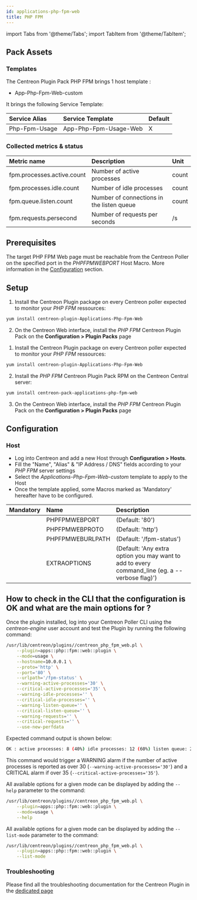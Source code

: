 ```yaml
---
id: applications-php-fpm-web
title: PHP FPM
---
```

import Tabs from '@theme/Tabs';
import TabItem from '@theme/TabItem';


## Pack Assets

### Templates

The Centreon Plugin Pack PHP FPM brings 1 host template :
* App-Php-Fpm-Web-custom

It brings the following Service Template:

| Service Alias | Service Template      | Default |
|:--------------|:----------------------|:--------|
| Php-Fpm-Usage | App-Php-Fpm-Usage-Web | X       |

### Collected metrics & status

<Tabs groupId="sync">
<TabItem value="Php-Fpm-Usage" label="Php-Fpm-Usage">

| Metric name                | Description                               | Unit  |
|:---------------------------|:------------------------------------------|:------|
| fpm.processes.active.count | Number of active processes                | count |
| fpm.processes.idle.count   | Number of idle processes                  | count |
| fpm.queue.listen.count     | Number of connections in the listen queue | count |
| fpm.requests.persecond     | Number of requests per seconds            | /s    |

</TabItem>
</Tabs>

## Prerequisites

The target PHP FPM Web page must be reachable from the Centreon Poller on the 
specified port in the *PHPFPMWEBPORT* Host Macro. More information in the 
[Configuration](#Configuration) section.

## Setup

<Tabs groupId="sync">
<TabItem value="Online License" label="Online License">

1. Install the Centreon Plugin package on every Centreon poller expected to monitor your *PHP FPM* ressources:

```bash
yum install centreon-plugin-Applications-Php-Fpm-Web
```

2. On the Centreon Web interface, install the *PHP FPM* Centreon Plugin Pack on the **Configuration > Plugin Packs** page

</TabItem>
<TabItem value="Offline License" label="Offline License">

1. Install the Centreon Plugin package on every Centreon poller expected to monitor your *PHP FPM* ressources:

```bash
yum install centreon-plugin-Applications-Php-Fpm-Web
```

2. Install the *PHP FPM* Centreon Plugin Pack RPM on the Centreon Central server:

```bash
yum install centreon-pack-applications-php-fpm-web
```

3. On the Centreon Web interface, install the *PHP FPM* Centreon Plugin Pack on the **Configuration > Plugin Packs** page

</TabItem>
</Tabs>

## Configuration

### Host

* Log into Centreon and add a new Host through **Configuration > Hosts**.
* Fill the "Name", "Alias" & "IP Address / DNS" fields according to your *PHP FPM* server settings
* Select the *Applications-Php-Fpm-Web-custom* template to apply to the Host
* Once the template applied, some Macros marked as 'Mandatory' hereafter have to be configured.

| Mandatory | Name             | Description                                                                                     |
|:----------|:-----------------|:------------------------------------------------------------------------------------------------|
|           | PHPFPMWEBPORT    | (Default: '80')                                                                                 |
|           | PHPFPMWEBPROTO   | (Default: 'http')                                                                               |
|           | PHPFPMWEBURLPATH | (Default: '/fpm-status')                                                                        |
|           | EXTRAOPTIONS     | (Default: 'Any extra option you may want to add to every command\_line (eg. a --verbose flag)') |

## How to check in the CLI that the configuration is OK and what are the main options for ? 

Once the plugin installed, log into your Centreon Poller CLI using the 
*centreon-engine* user account and test the Plugin by running the following 
command:

```bash
/usr/lib/centreon/plugins//centreon_php_fpm_web.pl \
    --plugin=apps::php::fpm::web::plugin \
    --mode=usage \
    --hostname=10.0.0.1 \
    --proto='http' \
    --port='80' \
    --urlpath='/fpm-status' \
    --warning-active-processes='30' \
    --critical-active-processes='35' \
    --warning-idle-processes='' \
    --critical-idle-processes='' \
    --warning-listen-queue='' \
    --critical-listen-queue='' \
    --warning-requests='' \
    --critical-requests='' \
    --use-new-perfdata 
```

Expected command output is shown below:

```bash
OK : active processes: 8 (40%) idle processes: 12 (60%) listen queue: 2 requests: 90/s | 'fpm.processes.active.count'=8;30;35;0; 'fpm.processes.idle.count'=12;;;0; 'fpm.queue.listen.count'=2;;;0; 'fpm.requests.persecond'=90/s;;;0; 
```

This command would trigger a WARNING alarm if the number of active processes is
reported as over 30 (`--warning-active-processes='30'`) and a CRITICAL alarm if over 
35 (`--critical-active-processes='35'`).

All available options for a given mode can be displayed by adding the 
`--help` parameter to the command:

```bash
/usr/lib/centreon/plugins//centreon_php_fpm_web.pl \
    --plugin=apps::php::fpm::web::plugin \
    --mode=usage \
    --help
```

All available options for a given mode can be displayed by adding the 
`--list-mode` parameter to the command:

```bash
/usr/lib/centreon/plugins//centreon_php_fpm_web.pl \
    --plugin=apps::php::fpm::web::plugin \
    --list-mode
```

### Troubleshooting

Please find all the troubleshooting documentation for the Centreon Plugin
in the [dedicated page](../tutorials/troubleshooting-plugins)